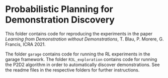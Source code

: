 # Probabilistic Planning for Demonstration Discovery

This folder contains code for reproducing the experiments in the paper *Learning from Demonstration without Demonstrations*, T. Blau, P. Morere, G. Francis, ICRA 2021.

The folder `garage` contains code for running the RL experiments in the garage framework. The folder `R3L_exploration` contains code for running the P2D2 algorithm in order to automatically discover demonstrations. See the readme files in the respective folders for further instructions.